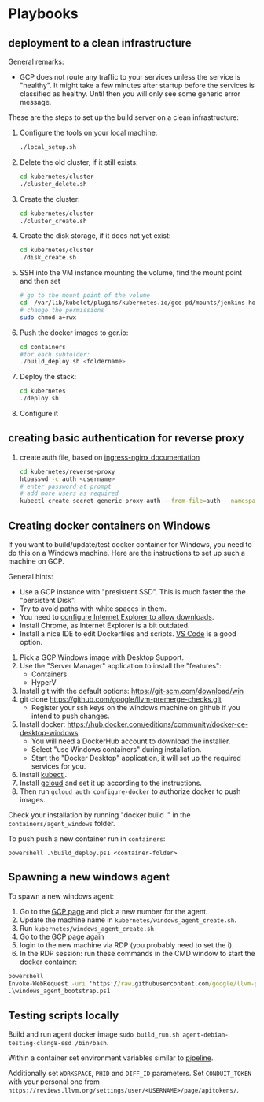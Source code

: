 # Playbooks


## deployment to a clean infrastructure

General remarks:
* GCP does not route any traffic to your services unless the service is "healthy". It might take a few minutes after startup before the services is classified as healthy. Until then you will only see some generic error message.

These are the steps to set up the build server on a clean infrastructure:
1. Configure the tools on your local machine:
    ```bash
    ./local_setup.sh
    ```
1. Delete the old cluster, if it still exists:
    ```bash
    cd kubernetes/cluster
    ./cluster_delete.sh
    ```
1. Create the cluster:
    ```bash
    cd kubernetes/cluster
    ./cluster_create.sh
    ```
1. Create the disk storage, if it does not yet exist:
    ```bash
    cd kubernetes/cluster
    ./disk_create.sh
    ```
1. SSH into the VM instance mounting the volume, find the mount point and then set
    ```bash
    # go to the mount point of the volume
    cd  /var/lib/kubelet/plugins/kubernetes.io/gce-pd/mounts/jenkins-home
    # change the permissions
    sudo chmod a+rwx
    ```
1. Push the docker images to gcr.io:
    ```bash
    cd containers
    #for each subfolder:
    ./build_deploy.sh <foldername>
    ```
1. Deploy the stack:
    ```bash
    cd kubernetes
    ./deploy.sh
    ```
1. Configure it

## creating basic authentication for reverse proxy

1. create auth file, based on [ingress-nginx documentation](https://github.com/kubernetes/ingress-nginx/tree/master/docs/examples/auth/basic)
    ```bash
    cd kubernetes/reverse-proxy
    htpasswd -c auth <username>
    # enter password at prompt
    # add more users as required
    kubectl create secret generic proxy-auth --from-file=auth --namespace=jenkins
    ```

## Creating docker containers on Windows

If you want to build/update/test docker container for Windows, you need to do this on a Windows machine. Here are the instructions to set up such a machine on GCP.

General hints:
* Use a GCP instance with "presistent SSD". This is much faster the the "persistent Disk".
* Try to avoid paths with white spaces in them.
* You need to [configure Internet Explorer to allow downloads](https://improveandrepeat.com/2018/03/internet-explorer-on-windows-server-enable-file-downloads/).
* Install Chrome, as Internet Explorer is a bit outdated. 
* Install a nice IDE to edit Dockerfiles and scripts. [VS Code](https://code.visualstudio.com/Download) is a good option.

1. Pick a GCP Windows image with Desktop Support.
2. Use the "Server Manager" application to install the "features":
    * Containers
    * HyperV
3. Install git with the default options: https://git-scm.com/download/win
4. git clone https://github.com/google/llvm-premerge-checks.git
    * Register your ssh keys on the windows machine on github if you intend to push changes.
5. Install docker: https://hub.docker.com/editions/community/docker-ce-desktop-windows
    * You will need a DockerHub account to download the installer.
    * Select "use Windows containers" during installation.
    * Start the "Docker Desktop" application, it will set up the required services for you.
6. Install [kubectl](https://kubernetes.io/docs/tasks/tools/install-kubectl/).
7. Install [gcloud](https://cloud.google.com/sdk/docs/quickstart-windows) and set it up according to the instructions. 
8. Then run `gcloud auth configure-docker` to authorize docker to push images.

Check your installation by running "docker build ." in the `containers/agent_windows` folder.

To push push a new container run in `containers`:
```
powershell .\build_deploy.ps1 <container-folder>
```

## Spawning a new windows agent

To spawn a new windows agent:

1. Go to the [GCP page](https://pantheon.corp.google.com/compute/instances?project=llvm-premerge-checks&instancessize=50) and pick a new number for the agent.
1. Update the machine name in `kubernetes/windows_agent_create.sh`.
1. Run `kubernetes/windows_agent_create.sh`
1. Go to the [GCP page](https://pantheon.corp.google.com/compute/instances?project=llvm-premerge-checks&instancessize=50) again 
1. login to the new machine via RDP (you probably need to set the i).
1. In the RDP session: run these commands in the CMD window to start the docker container:
```cmd
powershell 
Invoke-WebRequest -uri 'https://raw.githubusercontent.com/google/llvm-premerge-checks/master/kubernetes/windows_agent_bootstrap.ps1' -OutFile windows_agent_bootstrap.ps1
.\windows_agent_bootstrap.ps1
```

## Testing scripts locally

Build and run agent docker image `sudo build_run.sh agent-debian-testing-clang8-ssd /bin/bash`.

Within a container set environment variables similar to [pipeline](https://github.com/google/llvm-premerge-checks/blob/master/Jenkins/Phabricator-pipeline/Jenkinsfile).

Additionally set `WORKSPACE`, `PHID` and `DIFF_ID` parameters. Set `CONDUIT_TOKEN` with your personal one from `https://reviews.llvm.org/settings/user/<USERNAME>/page/apitokens/`.

